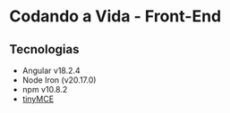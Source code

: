 # Codando a Vida - Front-End

## Tecnologias

- Angular v18.2.4
- Node Iron (v20.17.0)
- npm v10.8.2
- [tinyMCE](https://www.tiny.cloud/solutions/wysiwyg-angular-rich-text-editor/)
